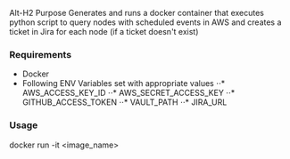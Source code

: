 Alt-H2 Purpose
Generates and runs a docker container that executes python script to query nodes with scheduled events in AWS and creates a ticket in Jira for each node (if a ticket doesn't exist)

### Requirements
* Docker
* Following ENV Variables set with appropriate values
⋅⋅* AWS_ACCESS_KEY_ID
⋅⋅* AWS_SECRET_ACCESS_KEY
⋅⋅* GITHUB_ACCESS_TOKEN
⋅⋅* VAULT_PATH
⋅⋅* JIRA_URL

### Usage
docker run -it <image_name>
